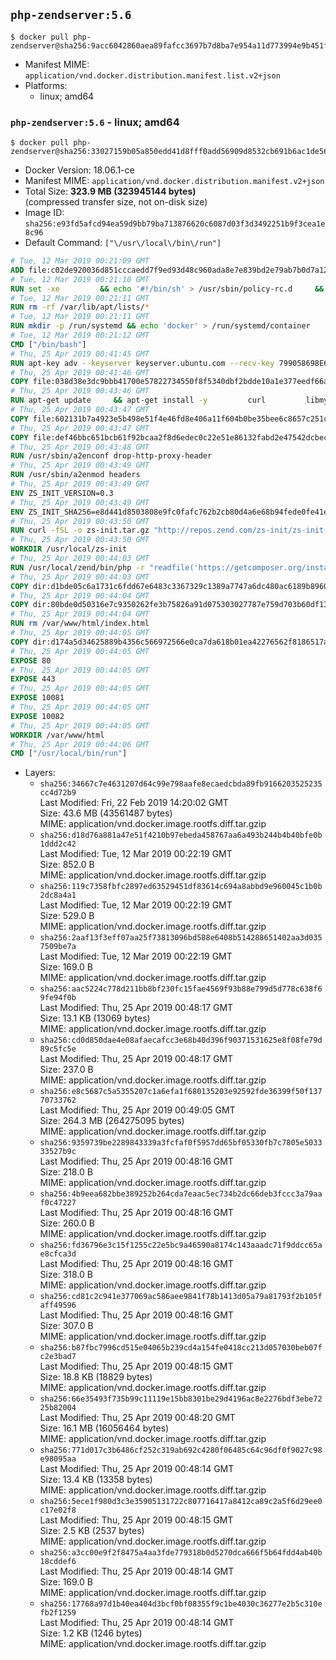 ## `php-zendserver:5.6`

```console
$ docker pull php-zendserver@sha256:9acc6042860aea89fafcc3697b7d8ba7e954a11d773994e9b451fd83d07e4c23
```

-	Manifest MIME: `application/vnd.docker.distribution.manifest.list.v2+json`
-	Platforms:
	-	linux; amd64

### `php-zendserver:5.6` - linux; amd64

```console
$ docker pull php-zendserver@sha256:33027159b05a850edd41d8fff0add56909d8532cb691b6ac1de56b0a77ff8eca
```

-	Docker Version: 18.06.1-ce
-	Manifest MIME: `application/vnd.docker.distribution.manifest.v2+json`
-	Total Size: **323.9 MB (323945144 bytes)**  
	(compressed transfer size, not on-disk size)
-	Image ID: `sha256:e93fd5afcd94ea59d9bb79ba713876620c6087d03f3d3492251b9f3cea1e8c96`
-	Default Command: `["\/usr\/local\/bin\/run"]`

```dockerfile
# Tue, 12 Mar 2019 00:21:09 GMT
ADD file:c02de920036d851cccaedd7f9ed93d48c960ada8e7e839bd2e79ab7b0d7a12d6 in / 
# Tue, 12 Mar 2019 00:21:10 GMT
RUN set -xe 		&& echo '#!/bin/sh' > /usr/sbin/policy-rc.d 	&& echo 'exit 101' >> /usr/sbin/policy-rc.d 	&& chmod +x /usr/sbin/policy-rc.d 		&& dpkg-divert --local --rename --add /sbin/initctl 	&& cp -a /usr/sbin/policy-rc.d /sbin/initctl 	&& sed -i 's/^exit.*/exit 0/' /sbin/initctl 		&& echo 'force-unsafe-io' > /etc/dpkg/dpkg.cfg.d/docker-apt-speedup 		&& echo 'DPkg::Post-Invoke { "rm -f /var/cache/apt/archives/*.deb /var/cache/apt/archives/partial/*.deb /var/cache/apt/*.bin || true"; };' > /etc/apt/apt.conf.d/docker-clean 	&& echo 'APT::Update::Post-Invoke { "rm -f /var/cache/apt/archives/*.deb /var/cache/apt/archives/partial/*.deb /var/cache/apt/*.bin || true"; };' >> /etc/apt/apt.conf.d/docker-clean 	&& echo 'Dir::Cache::pkgcache ""; Dir::Cache::srcpkgcache "";' >> /etc/apt/apt.conf.d/docker-clean 		&& echo 'Acquire::Languages "none";' > /etc/apt/apt.conf.d/docker-no-languages 		&& echo 'Acquire::GzipIndexes "true"; Acquire::CompressionTypes::Order:: "gz";' > /etc/apt/apt.conf.d/docker-gzip-indexes 		&& echo 'Apt::AutoRemove::SuggestsImportant "false";' > /etc/apt/apt.conf.d/docker-autoremove-suggests
# Tue, 12 Mar 2019 00:21:11 GMT
RUN rm -rf /var/lib/apt/lists/*
# Tue, 12 Mar 2019 00:21:11 GMT
RUN mkdir -p /run/systemd && echo 'docker' > /run/systemd/container
# Tue, 12 Mar 2019 00:21:12 GMT
CMD ["/bin/bash"]
# Thu, 25 Apr 2019 00:41:45 GMT
RUN apt-key adv --keyserver keyserver.ubuntu.com --recv-key 799058698E65316A2E7A4FF42EAE1437F7D2C623
# Thu, 25 Apr 2019 00:41:46 GMT
COPY file:038d38e3dc9bbb41700e57822734550f8f5340dbf2bdde10a1e377eedf66a25e in /etc/apt/sources.list.d/zend-server.list 
# Thu, 25 Apr 2019 00:43:46 GMT
RUN apt-get update     && apt-get install -y         curl         libmysqlclient20         unzip         git         zend-server-php-5.6=8.5.12+b817     && rm -rf /var/lib/apt/lists/*     && /usr/local/zend/bin/zendctl.sh stop
# Thu, 25 Apr 2019 00:43:47 GMT
COPY file:602131b7a4923e5b498e51f4e46fd8e406a11f604b0be35bee6c8657c251c625 in /etc/zend.lic 
# Thu, 25 Apr 2019 00:43:47 GMT
COPY file:def46bbc651bcb61f92bcaa2f8d6edec0c22e51e86132fabd2e47542dcbec0bf in /etc/apache2/conf-available 
# Thu, 25 Apr 2019 00:43:48 GMT
RUN /usr/sbin/a2enconf drop-http-proxy-header
# Thu, 25 Apr 2019 00:43:49 GMT
RUN /usr/sbin/a2enmod headers
# Thu, 25 Apr 2019 00:43:49 GMT
ENV ZS_INIT_VERSION=0.3
# Thu, 25 Apr 2019 00:43:49 GMT
ENV ZS_INIT_SHA256=e8d441d8503808e9fc0fafc762b2cb80d4a6e68b94fede0fe41efdeac10800cb
# Thu, 25 Apr 2019 00:43:50 GMT
RUN curl -fSL -o zs-init.tar.gz "http://repos.zend.com/zs-init/zs-init-docker-${ZS_INIT_VERSION}.tar.gz"     && echo "${ZS_INIT_SHA256} *zs-init.tar.gz" | sha256sum -c -     && mkdir /usr/local/zs-init     && tar xzf zs-init.tar.gz --strip-components=1 -C /usr/local/zs-init     && rm zs-init.tar.gz
# Thu, 25 Apr 2019 00:43:50 GMT
WORKDIR /usr/local/zs-init
# Thu, 25 Apr 2019 00:44:03 GMT
RUN /usr/local/zend/bin/php -r "readfile('https://getcomposer.org/installer');" | /usr/local/zend/bin/php     && /usr/local/zend/bin/php composer.phar self-update && /usr/local/zend/bin/php composer.phar update
# Thu, 25 Apr 2019 00:44:03 GMT
COPY dir:d1bde05c6a1731c6fdd67e6483c3367329c1389a7747a6dc480ac6189b8960ad in /usr/local/bin 
# Thu, 25 Apr 2019 00:44:04 GMT
COPY dir:80bde0d50316e7c9350262fe3b75826a91d075303027787e759d703b60df13d6 in /usr/local/zend/var/plugins/ 
# Thu, 25 Apr 2019 00:44:04 GMT
RUN rm /var/www/html/index.html
# Thu, 25 Apr 2019 00:44:05 GMT
COPY dir:d174a5d34625889b4356c566972566e0ca7da618b01ea42276562f8186517a67 in /var/www/html 
# Thu, 25 Apr 2019 00:44:05 GMT
EXPOSE 80
# Thu, 25 Apr 2019 00:44:05 GMT
EXPOSE 443
# Thu, 25 Apr 2019 00:44:05 GMT
EXPOSE 10081
# Thu, 25 Apr 2019 00:44:05 GMT
EXPOSE 10082
# Thu, 25 Apr 2019 00:44:05 GMT
WORKDIR /var/www/html
# Thu, 25 Apr 2019 00:44:06 GMT
CMD ["/usr/local/bin/run"]
```

-	Layers:
	-	`sha256:34667c7e4631207d64c99e798aafe8ecaedcbda89fb9166203525235cc4d72b9`  
		Last Modified: Fri, 22 Feb 2019 14:20:02 GMT  
		Size: 43.6 MB (43561487 bytes)  
		MIME: application/vnd.docker.image.rootfs.diff.tar.gzip
	-	`sha256:d18d76a881a47e51f4210b97ebeda458767aa6a493b244b4b40bfe0b1ddd2c42`  
		Last Modified: Tue, 12 Mar 2019 00:22:19 GMT  
		Size: 852.0 B  
		MIME: application/vnd.docker.image.rootfs.diff.tar.gzip
	-	`sha256:119c7358fbfc2897ed63529451df83614c694a8abbd9e960045c1b0b2dc8a4a1`  
		Last Modified: Tue, 12 Mar 2019 00:22:19 GMT  
		Size: 529.0 B  
		MIME: application/vnd.docker.image.rootfs.diff.tar.gzip
	-	`sha256:2aaf13f3eff07aa25f73813096bd588e6408b514288651402aa3d0357509be7a`  
		Last Modified: Tue, 12 Mar 2019 00:22:19 GMT  
		Size: 169.0 B  
		MIME: application/vnd.docker.image.rootfs.diff.tar.gzip
	-	`sha256:aac5224c778d211bb8bf230fc15fae4569f93b88e799d5d778c638f69fe94f0b`  
		Last Modified: Thu, 25 Apr 2019 00:48:17 GMT  
		Size: 13.1 KB (13069 bytes)  
		MIME: application/vnd.docker.image.rootfs.diff.tar.gzip
	-	`sha256:cd0d850dae4e08afaecafcc3e68b40d396f90371531625e8f08fe79d89c5fc5e`  
		Last Modified: Thu, 25 Apr 2019 00:48:17 GMT  
		Size: 237.0 B  
		MIME: application/vnd.docker.image.rootfs.diff.tar.gzip
	-	`sha256:e8c5687c5a5355207c1a6efa1f680135203e92592fde36399f50f13770733762`  
		Last Modified: Thu, 25 Apr 2019 00:49:05 GMT  
		Size: 264.3 MB (264275095 bytes)  
		MIME: application/vnd.docker.image.rootfs.diff.tar.gzip
	-	`sha256:9359739be2289843339a3fcfaf0f5957dd65bf05330fb7c7805e503333527b9c`  
		Last Modified: Thu, 25 Apr 2019 00:48:16 GMT  
		Size: 218.0 B  
		MIME: application/vnd.docker.image.rootfs.diff.tar.gzip
	-	`sha256:4b9eea682bbe389252b264cda7eaac5ec734b2dc66deb3fccc3a79aaf0c47227`  
		Last Modified: Thu, 25 Apr 2019 00:48:16 GMT  
		Size: 260.0 B  
		MIME: application/vnd.docker.image.rootfs.diff.tar.gzip
	-	`sha256:fd36796e3c15f1255c22e5bc9a46590a8174c143aaadc71f9ddcc65ae8cfca3d`  
		Last Modified: Thu, 25 Apr 2019 00:48:16 GMT  
		Size: 318.0 B  
		MIME: application/vnd.docker.image.rootfs.diff.tar.gzip
	-	`sha256:cd81c2c941e377069ac586aee9841f78b1413d05a79a81793f2b105faff49596`  
		Last Modified: Thu, 25 Apr 2019 00:48:16 GMT  
		Size: 307.0 B  
		MIME: application/vnd.docker.image.rootfs.diff.tar.gzip
	-	`sha256:b87fbc7996cd515e04065b239cd4a154fe0418cc213d057030beb07fc2e3bad7`  
		Last Modified: Thu, 25 Apr 2019 00:48:15 GMT  
		Size: 18.8 KB (18829 bytes)  
		MIME: application/vnd.docker.image.rootfs.diff.tar.gzip
	-	`sha256:66e35493f735b99c11119e15bb8301be29d4196ac8e2276bdf3ebe7225b82004`  
		Last Modified: Thu, 25 Apr 2019 00:48:20 GMT  
		Size: 16.1 MB (16056464 bytes)  
		MIME: application/vnd.docker.image.rootfs.diff.tar.gzip
	-	`sha256:771d017c3b6486cf252c319ab692c4280f06485c64c96df0f9027c98e98095aa`  
		Last Modified: Thu, 25 Apr 2019 00:48:14 GMT  
		Size: 13.4 KB (13358 bytes)  
		MIME: application/vnd.docker.image.rootfs.diff.tar.gzip
	-	`sha256:5ece1f980d3c3e35905131722c807716417a8412ca89c2a5f6d29ee0c17e02f8`  
		Last Modified: Thu, 25 Apr 2019 00:48:15 GMT  
		Size: 2.5 KB (2537 bytes)  
		MIME: application/vnd.docker.image.rootfs.diff.tar.gzip
	-	`sha256:a3cc00e9f2f8475a4aa3fde779318b0d5270dca666f5b64fdd4ab40b18cddef6`  
		Last Modified: Thu, 25 Apr 2019 00:48:14 GMT  
		Size: 169.0 B  
		MIME: application/vnd.docker.image.rootfs.diff.tar.gzip
	-	`sha256:17768a97d1b40ea404d3bcf0bf08355f9c1be4030c36277e2b5c310efb2f1259`  
		Last Modified: Thu, 25 Apr 2019 00:48:14 GMT  
		Size: 1.2 KB (1246 bytes)  
		MIME: application/vnd.docker.image.rootfs.diff.tar.gzip
